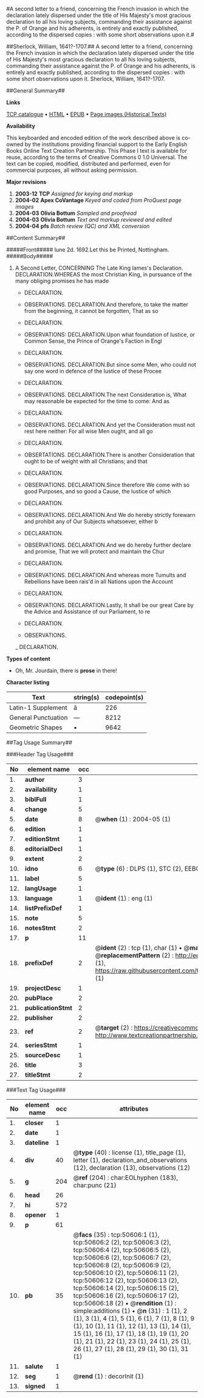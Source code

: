 #A second letter to a friend, concerning the French invasion in which the declaration lately dispersed under the title of His Majesty's most gracious declaration to all his loving subjects, commanding their assistance against the P. of Orange and his adherents, is entirely and exactly published, according to the dispersed copies : with some short observations upon it.#

##Sherlock, William, 1641?-1707.##
A second letter to a friend, concerning the French invasion in which the declaration lately dispersed under the title of His Majesty's most gracious declaration to all his loving subjects, commanding their assistance against the P. of Orange and his adherents, is entirely and exactly published, according to the dispersed copies : with some short observations upon it.
Sherlock, William, 1641?-1707.

##General Summary##

**Links**

[TCP catalogue](http://www.ota.ox.ac.uk/tcp/)  • 
[HTML](http://tei.it.ox.ac.uk/tcp/Texts-HTML/free/A59/A59869.html)  • 
[EPUB](http://tei.it.ox.ac.uk/tcp/Texts-EPUB/free/A59/A59869.epub) • 
[Page images (Historical Texts)](https://data.historicaltexts.jisc.ac.uk/view?pubId=eebo-11902861e&pageId=eebo-11902861e-50606-1)

**Availability**

This keyboarded and encoded edition of the
	       work described above is co-owned by the institutions
	       providing financial support to the Early English Books
	       Online Text Creation Partnership. This Phase I text is
	       available for reuse, according to the terms of Creative
	       Commons 0 1.0 Universal. The text can be copied,
	       modified, distributed and performed, even for
	       commercial purposes, all without asking permission.

**Major revisions**

1. __2003-12__ __TCP__ *Assigned for keying and markup*
1. __2004-02__ __Apex CoVantage__ *Keyed and coded from ProQuest page images*
1. __2004-03__ __Olivia Bottum__ *Sampled and proofread*
1. __2004-03__ __Olivia Bottum__ *Text and markup reviewed and edited*
1. __2004-04__ __pfs__ *Batch review (QC) and XML conversion*

##Content Summary##

#####Front#####
Iune 2d. 1692.Let this be Printed, Nottingham.
#####Body#####

1. A Second Letter, CONCERNING The Late King Iames's Declaration.
DECLARATION.WHEREAS the most Christian King, in pursuance of the many obliging promises he has made 
      * DECLARATION.

      * OBSERVATIONS.
DECLARATION.And therefore, to take the matter from the beginning, it cannot be forgotten, That as so
      * DECLARATION.

      * OBSERVATIONS:
DECLARATION.Upon what foundation of Iustice, or Common Sense, the Prince of Orange's Faction in Engl
      * DECLARATION.

      * OBSERVATIONS.
DECLARATION.But since some Men, who could not say one word in defence of the Iustice of these Procee
      * DECLARATION.

      * OBSERVATIONS.
DECLARATION.The next Consideration is, What may reasonable be expected for the time to come: And as 
      * DECLARATION.

      * OBSERVATIONS.
DECLARATION.And yet the Consideration must not rest here neither: For all wise Men ought, and all go
      * DECLARATION.

      * OBSERTATIONS.
DECLARATION.There is another Consideration that ought to be of weight with all Christians; and that 
      * DECLARATION.

      * OBSERVATIONS.
DECLARATION.Since therefore We come with so good Purposes, and so good a Cause, the Iustice of which
      * DECLARATION.

      * OBSERVATIONS.
DECLARATION.And We do hereby strictly forewarn and prohibit any of Our Subjects whatsoever, either b
      * DECLARATION.

      * OBSERVATIONS.
DECLARATION.And we do hereby further declare and promise, That we will protect and maintain the Chur
      * DECLARATION.

      * OBSERVATIONS.
DECLARATION.And whereas more Tumults and Rebellions have been rais'd in all Nations upon the Account
      * DECLARATION.

      * OBSERVATIONS.
DECLARATION.Lastly, It shall be our great Care by the Advice and Assistance of our Parliament, to re
      * DECLARATION.

      * OBSERVATIONS.

    _ DECLARATION.

**Types of content**

  * Oh, Mr. Jourdain, there is **prose** in there!

**Character listing**


|Text|string(s)|codepoint(s)|
|---|---|---|
|Latin-1 Supplement|â|226|
|General Punctuation|—|8212|
|Geometric Shapes|▪|9642|

##Tag Usage Summary##

###Header Tag Usage###

|No|element name|occ|attributes|
|---|---|---|---|
|1.|__author__|3||
|2.|__availability__|1||
|3.|__biblFull__|1||
|4.|__change__|5||
|5.|__date__|8| @__when__ (1) : 2004-05 (1)|
|6.|__edition__|1||
|7.|__editionStmt__|1||
|8.|__editorialDecl__|1||
|9.|__extent__|2||
|10.|__idno__|6| @__type__ (6) : DLPS (1), STC (2), EEBO-CITATION (1), OCLC (1), VID (1)|
|11.|__label__|5||
|12.|__langUsage__|1||
|13.|__language__|1| @__ident__ (1) : eng (1)|
|14.|__listPrefixDef__|1||
|15.|__note__|5||
|16.|__notesStmt__|2||
|17.|__p__|11||
|18.|__prefixDef__|2| @__ident__ (2) : tcp (1), char (1)  •  @__matchPattern__ (2) : ([0-9\-]+):([0-9IVX]+) (1), (.+) (1)  •  @__replacementPattern__ (2) : http://eebo.chadwyck.com/downloadtiff?vid=$1&page=$2 (1), https://raw.githubusercontent.com/textcreationpartnership/Texts/master/tcpchars.xml#$1 (1)|
|19.|__projectDesc__|1||
|20.|__pubPlace__|2||
|21.|__publicationStmt__|2||
|22.|__publisher__|2||
|23.|__ref__|2| @__target__ (2) : https://creativecommons.org/publicdomain/zero/1.0/ (1), http://www.textcreationpartnership.org/docs/. (1)|
|24.|__seriesStmt__|1||
|25.|__sourceDesc__|1||
|26.|__title__|3||
|27.|__titleStmt__|2||


###Text Tag Usage###

|No|element name|occ|attributes|
|---|---|---|---|
|1.|__closer__|1||
|2.|__date__|1||
|3.|__dateline__|1||
|4.|__div__|40| @__type__ (40) : license (1), title_page (1), letter (1), declaration_and_observations (12), declaration (13), observations (12)|
|5.|__g__|204| @__ref__ (204) : char:EOLhyphen (183), char:punc (21)|
|6.|__head__|26||
|7.|__hi__|572||
|8.|__opener__|1||
|9.|__p__|61||
|10.|__pb__|35| @__facs__ (35) : tcp:50606:1 (1), tcp:50606:2 (2), tcp:50606:3 (2), tcp:50606:4 (2), tcp:50606:5 (2), tcp:50606:6 (2), tcp:50606:7 (2), tcp:50606:8 (2), tcp:50606:9 (2), tcp:50606:10 (2), tcp:50606:11 (2), tcp:50606:12 (2), tcp:50606:13 (2), tcp:50606:14 (2), tcp:50606:15 (2), tcp:50606:16 (2), tcp:50606:17 (2), tcp:50606:18 (2)  •  @__rendition__ (1) : simple:additions (1)  •  @__n__ (31) : 1 (1), 2 (1), 3 (1), 4 (1), 5 (1), 6 (1), 7 (1), 8 (1), 9 (1), 10 (1), 11 (1), 12 (1), 13 (1), 14 (1), 15 (1), 16 (1), 17 (1), 18 (1), 19 (1), 20 (1), 21 (1), 22 (1), 23 (1), 24 (1), 25 (1), 26 (1), 27 (1), 28 (1), 29 (1), 30 (1), 31 (1)|
|11.|__salute__|1||
|12.|__seg__|1| @__rend__ (1) : decorInit (1)|
|13.|__signed__|1||
